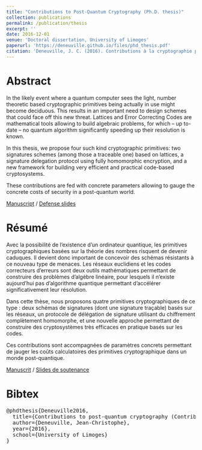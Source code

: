```yaml
---
title: "Contributions to Post-Quantum Cryptography (Ph.D. thesis)"
collection: publications
permalink: /publication/thesis
excerpt: ''
date: 2016-12-01
venue: 'Doctoral dissertation, University of Limoges'
paperurl: 'https://deneuville.github.io/files/phd_thesis.pdf'
citation: 'Deneuville, J. C. (2016). Contributions à la cryptographie post-quantique (Doctoral dissertation, Limoges)'
---
```


Abstract
======
In the likely event where a quantum computer sees the light, number theoretic based cryptographic primitives being actually in use might become deciduous. This results in an important need to design schemes that could face off this new threat. Lattices and Error Correcting Codes are mathematical tools allowing to build algebraic problems, for which – up to-date – no quantum algorithm significantly speeding up their resolution is known.

In this thesis, we propose four such kind cryptographic primitives: two signatures schemes (among those a traceable one) based on lattices, a signature delegation protocol using fully homomorphic encryption, and a new framework for building very efficient and practical code-based cryptosystems. 

These contributions are fed with concrete parameters allowing to gauge the concrete costs of security in a post-quantum world.

[Manuscript](https://deneuville.github.io/files/phd_thesis.pdf) / [Defense slides](https://deneuville.github.io/files/phd_defense.pdf)

Résumé
======
Avec la possibilité de l’existence d’un ordinateur quantique, les primitives cryptographiques basées sur la théorie des nombres risquent de devenir caduques. Il devient donc important de concevoir des schémas résistants à ce nouveau type de menaces. Les réseaux euclidiens et les codes correcteurs d’erreurs sont deux outils mathématiques permettant de construire des problèmes d’algèbre linéaire, pour lesquels il n’existe aujourd’hui pas d’algorithme quantique permettant d’accélérer significativement leur résolution. 

Dans cette thèse, nous proposons quatre primitives cryptographiques de ce type : deux schémas de signatures (dont une signature traçable) basés sur les réseaux, un protocole de délégation de signature utilisant du chiffrement complètement homomorphe, et une nouvelle approche permettant de construire des cryptosystèmes très efficaces en pratique basés sur les codes. 

Ces contributions sont accompagnées de paramètres concrets permettant de jauger les coûts calculatoires des primitives cryptographique dans un monde post-quantique.

[Manuscrit](https://deneuville.github.io/files/phd_thesis.pdf) / [Slides de soutenance](https://deneuville.github.io/files/phd_defense.pdf)

Bibtex
======
<pre>
@phdthesis{Deneuville2016,
  title={Contributions to post-quantum cryptography (Contributions {\`a} la cryptographie post-quantique)},
  author={Deneuville, Jean-Christophe},
  year={2016},
  school={University of Limoges}
}
</pre>

